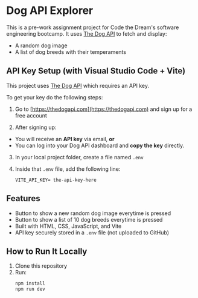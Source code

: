 # Dog API Explorer

This is a pre-work assignment project for Code the Dream's software engineering bootcamp. It uses [The Dog API](https://thedogapi.com/) to fetch and display:
- A random dog image
- A list of dog breeds with their temperaments

## API Key Setup (with Visual Studio Code + Vite)

This project uses [The Dog API](https://thedogapi.com/) which requires an API key.

To get your key do the following steps:
1. Go to [https://thedogapi.com](https://thedogapi.com) and sign up for a free account

2. After signing up: 
  - You will receive an **API key** via email, 
  **or**
  - You can log into your Dog API dashboard and **copy the key** directly.

3. In your local project folder, create a file named `.env`

4. Inside that `.env` file, add the following line:
   ```env
   VITE_API_KEY= the-api-key-here

## Features
- Button to show a new random dog image everytime is pressed
- Button to show a list of 10 dog breeds everytime is pressed
- Built with HTML, CSS, JavaScript, and Vite
- API key securely stored in a `.env` file (not uploaded to GitHub)

## How to Run It Locally
1. Clone this repository  
2. Run:
   ```bash
   npm install
   npm run dev
